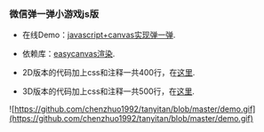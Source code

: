 ### 微信弹一弹小游戏js版

- 在线Demo：[javascript+canvas实现弹一弹](https://chenzhuo1992.github.io/tanyitan/).

- 依赖库：[easycanvas渲染](https://chenzhuo1992.github.io/easycanvas/).

- 2D版本的代码加上css和注释一共400行，在[这里](https://github.com/chenzhuo1992/tanyitan/blob/72da24679b61d3ffe4e288217f3e909eda2b3a2a/docs/index.html).

- 3D版本的代码加上css和注释一共500行，在[这里](https://github.com/chenzhuo1992/tanyitan/blob/master/docs/index.html).

![https://github.com/chenzhuo1992/tanyitan/blob/master/demo.gif](https://github.com/chenzhuo1992/tanyitan/blob/master/demo.gif)
